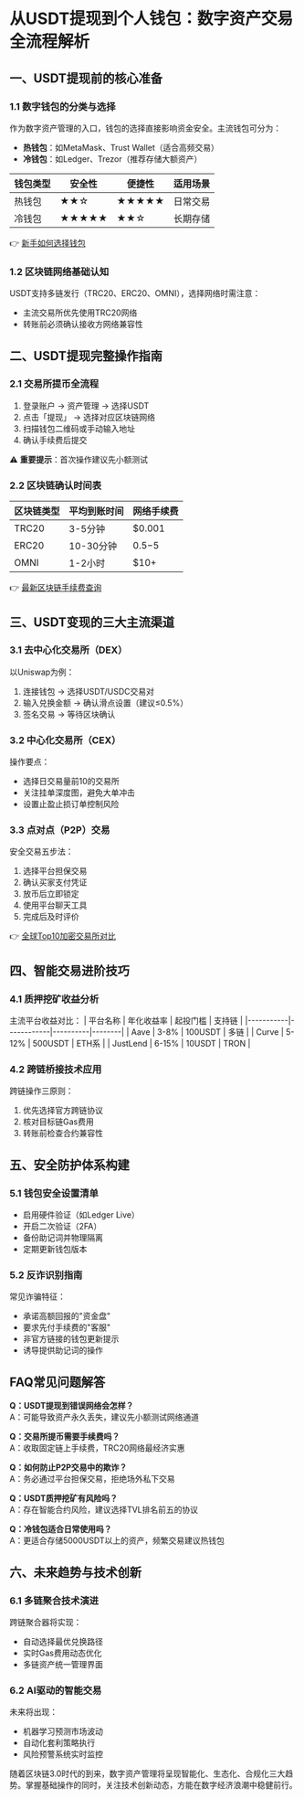 # 从USDT提现到个人钱包：数字资产交易全流程解析

## 一、USDT提现前的核心准备
### 1.1 数字钱包的分类与选择
作为数字资产管理的入口，钱包的选择直接影响资金安全。主流钱包可分为：
- **热钱包**：如MetaMask、Trust Wallet（适合高频交易）
- **冷钱包**：如Ledger、Trezor（推荐存储大额资产）

| 钱包类型 | 安全性 | 便捷性 | 适用场景 |
|---------|--------|--------|----------|
| 热钱包  | ★★☆    | ★★★★★  | 日常交易 |
| 冷钱包  | ★★★★★  | ★★☆    | 长期存储 |

👉 [新手如何选择钱包](https://bit.ly/okx_welcome)

### 1.2 区块链网络基础认知
USDT支持多链发行（TRC20、ERC20、OMNI），选择网络时需注意：
- 主流交易所优先使用TRC20网络
- 转账前必须确认接收方网络兼容性

## 二、USDT提现完整操作指南
### 2.1 交易所提币全流程
1. 登录账户 → 资产管理 → 选择USDT
2. 点击「提现」 → 选择对应区块链网络
3. 扫描钱包二维码或手动输入地址
4. 确认手续费后提交

⚠️ **重要提示**：首次操作建议先小额测试

### 2.2 区块链确认时间表
| 区块链类型 | 平均到账时间 | 网络手续费 |
|-----------|--------------|------------|
| TRC20     | 3-5分钟      | $0.001     |
| ERC20     | 10-30分钟    | $0.5-$5    |
| OMNI      | 1-2小时      | $10+       |

👉 [最新区块链手续费查询](https://bit.ly/okx_welcome)

## 三、USDT变现的三大主流渠道
### 3.1 去中心化交易所（DEX）
以Uniswap为例：
1. 连接钱包 → 选择USDT/USDC交易对
2. 输入兑换金额 → 确认滑点设置（建议≤0.5%）
3. 签名交易 → 等待区块确认

### 3.2 中心化交易所（CEX）
操作要点：
- 选择日交易量前10的交易所
- 关注挂单深度图，避免大单冲击
- 设置止盈止损订单控制风险

### 3.3 点对点（P2P）交易
安全交易五步法：
1. 选择平台担保交易
2. 确认买家支付凭证
3. 放币后立即锁定
4. 使用平台聊天工具
5. 完成后及时评价

👉 [全球Top10加密交易所对比](https://bit.ly/okx_welcome)

## 四、智能交易进阶技巧
### 4.1 质押挖矿收益分析
主流平台收益对比：
| 平台名称   | 年化收益率 | 起投门槛 | 支持链 |
|-----------|------------|----------|--------|
| Aave      | 3-8%       | 100USDT  | 多链   |
| Curve     | 5-12%      | 500USDT  | ETH系  |
| JustLend  | 6-15%      | 10USDT   | TRON   |

### 4.2 跨链桥接技术应用
跨链操作三原则：
1. 优先选择官方跨链协议
2. 核对目标链Gas费用
3. 转账前检查合约兼容性

## 五、安全防护体系构建
### 5.1 钱包安全设置清单
- 启用硬件验证（如Ledger Live）
- 开启二次验证（2FA）
- 备份助记词并物理隔离
- 定期更新钱包版本

### 5.2 反诈识别指南
常见诈骗特征：
- 承诺高额回报的"资金盘"
- 要求先付手续费的"客服"
- 非官方链接的钱包更新提示
- 诱导提供助记词的操作

## FAQ常见问题解答
**Q：USDT提现到错误网络会怎样？**  
A：可能导致资产永久丢失，建议先小额测试网络通道

**Q：交易所提币需要手续费吗？**  
A：收取固定链上手续费，TRC20网络最经济实惠

**Q：如何防止P2P交易中的欺诈？**  
A：务必通过平台担保交易，拒绝场外私下交易

**Q：USDT质押挖矿有风险吗？**  
A：存在智能合约风险，建议选择TVL排名前五的协议

**Q：冷钱包适合日常使用吗？**  
A：更适合存储5000USDT以上的资产，频繁交易建议热钱包

## 六、未来趋势与技术创新
### 6.1 多链聚合技术演进
跨链聚合器将实现：
- 自动选择最优兑换路径
- 实时Gas费用动态优化
- 多链资产统一管理界面

### 6.2 AI驱动的智能交易
未来将出现：
- 机器学习预测市场波动
- 自动化套利策略执行
- 风险预警系统实时监控

随着区块链3.0时代的到来，数字资产管理将呈现智能化、生态化、合规化三大趋势。掌握基础操作的同时，关注技术创新动态，方能在数字经济浪潮中稳健前行。